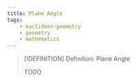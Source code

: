 ```yaml
---
title: Plane Angle
tags:
    - euclidean-geometry
    - geometry
    - mathematics
---
```


>[!DEFINITION] Definition: Plane Angle
>
>TODO
>